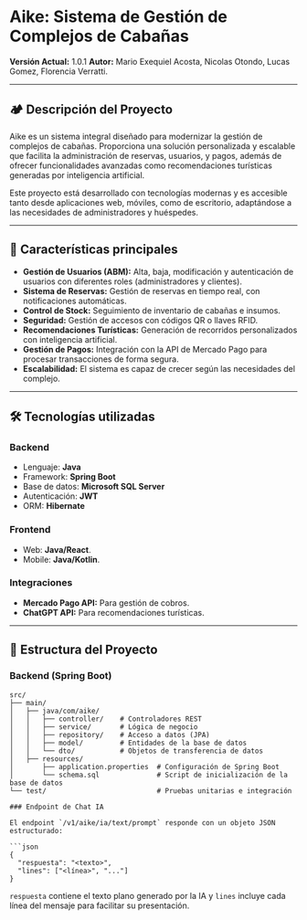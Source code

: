 # Aike: Sistema de Gestión de Complejos de Cabañas

**Versión Actual:** 1.0.1 
**Autor:** Mario Exequiel Acosta, Nicolas Otondo, Lucas Gomez, Florencia Verratti.

---

## 🏕️ **Descripción del Proyecto**

Aike es un sistema integral diseñado para modernizar la gestión de complejos de cabañas. Proporciona una solución personalizada y escalable que facilita la administración de reservas, usuarios, y pagos, además de ofrecer funcionalidades avanzadas como recomendaciones turísticas generadas por inteligencia artificial.

Este proyecto está desarrollado con tecnologías modernas y es accesible tanto desde aplicaciones web, móviles, como de escritorio, adaptándose a las necesidades de administradores y huéspedes.

---

## 🌟 **Características principales**
- **Gestión de Usuarios (ABM):** Alta, baja, modificación y autenticación de usuarios con diferentes roles (administradores y clientes).
- **Sistema de Reservas:** Gestión de reservas en tiempo real, con notificaciones automáticas.
- **Control de Stock:** Seguimiento de inventario de cabañas e insumos.
- **Seguridad:** Gestión de accesos con códigos QR o llaves RFID.
- **Recomendaciones Turísticas:** Generación de recorridos personalizados con inteligencia artificial.
- **Gestión de Pagos:** Integración con la API de Mercado Pago para procesar transacciones de forma segura.
- **Escalabilidad:** El sistema es capaz de crecer según las necesidades del complejo.

---

## 🛠️ **Tecnologías utilizadas**

### **Backend**
- Lenguaje: **Java**
- Framework: **Spring Boot**
- Base de datos: **Microsoft SQL Server**
- Autenticación: **JWT**
- ORM: **Hibernate**

### **Frontend**
- Web: **Java/React**.
- Mobile: **Java/Kotlin**.

### **Integraciones**
- **Mercado Pago API:** Para gestión de cobros.
- **ChatGPT API:** Para recomendaciones turísticas.

---

## 🚀 **Estructura del Proyecto**

### Backend (Spring Boot)
```plaintext
src/
├── main/
│   ├── java/com/aike/
│   │   ├── controller/    # Controladores REST
│   │   ├── service/       # Lógica de negocio
│   │   ├── repository/    # Acceso a datos (JPA)
│   │   ├── model/         # Entidades de la base de datos
│   │   └── dto/           # Objetos de transferencia de datos
│   ├── resources/
│       ├── application.properties  # Configuración de Spring Boot
│       └── schema.sql              # Script de inicialización de la base de datos
└── test/                           # Pruebas unitarias e integración

### Endpoint de Chat IA

El endpoint `/v1/aike/ia/text/prompt` responde con un objeto JSON estructurado:

```json
{
  "respuesta": "<texto>",
  "lines": ["<línea>", "..."]
}
```

`respuesta` contiene el texto plano generado por la IA y `lines` incluye cada
línea del mensaje para facilitar su presentación.
